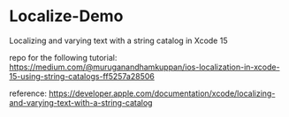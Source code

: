 # Localize-Demo

Localizing and varying text with a string catalog in Xcode 15

repo for the following tutorial:
https://medium.com/@muruganandhamkuppan/ios-localization-in-xcode-15-using-string-catalogs-ff5257a28506

reference:
https://developer.apple.com/documentation/xcode/localizing-and-varying-text-with-a-string-catalog
